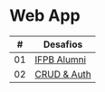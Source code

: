 # Web App

| #   | Desafios                  |
| --- | ------------------------- |
| 01  | [IFPB Alumni](alumni/)    |
| 02  | [CRUD & Auth](auth-crud/) |
